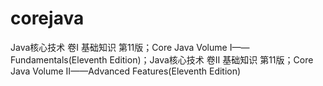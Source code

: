 # corejava
Java核心技术 卷I 基础知识 第11版；Core Java Volume I——Fundamentals(Eleventh Edition)；Java核心技术 卷Ⅱ 基础知识 第11版；Core Java Volume Ⅱ——Advanced Features(Eleventh Edition)
